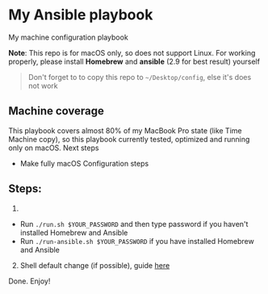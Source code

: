 # My Ansible playbook

My machine configuration playbook

**Note**: This repo is for macOS only, so does not support Linux. For working properly, please install **Homebrew** and **ansible** (2.9 for best result) yourself

> Don't forget to to copy this repo to `~/Desktop/config`, else it's does not work

## Machine coverage

This playbook covers almost 80% of my MacBook Pro state (like Time Machine copy), so this playbook currently tested, optimized and running only on macOS. Next steps

- Make fully macOS Configuration steps

## Steps:

1.
  - Run `./run.sh $YOUR_PASSWORD` and then type password if you haven't installed Homebrew and Ansible
  - Run `./run-ansible.sh $YOUR_PASSWORD` if you have installed Homebrew and Ansible

2. Shell default change (if possible), guide [here](https://stackoverflow.com/a/26321141)

Done. Enjoy!
